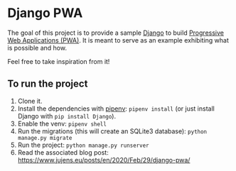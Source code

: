 # Django PWA

The goal of this project is to provide a sample [Django](https://www.djangoproject.com/) to build [Progressive Web Applications (PWA)](https://developers.google.com/web/progressive-web-apps/). It is meant to serve as an example exhibiting what is possible and how.

Feel free to take inspiration from it!

## To run the project

1. Clone it.
2. Install the dependencies with [pipenv](https://pipenv.readthedocs.io/en/latest/): `pipenv install` (or just install Django with `pip install Django`).
3. Enable the venv: `pipenv shell`
4. Run the migrations (this will create an SQLite3 database): `python manage.py migrate`
5. Run the project: `python manage.py runserver`
6. Read the associated blog post: https://www.jujens.eu/posts/en/2020/Feb/29/django-pwa/
